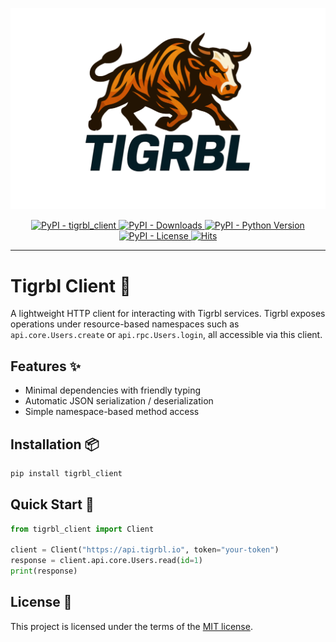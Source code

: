 ![Tigrbl Logo](../../../assets/tigrbl.brand.theme.svg)

<p align="center">
    <a href="https://pypi.org/project/tigrbl_client/">
        <img src="https://img.shields.io/pypi/v/tigrbl_client?label=tigrbl_client&color=green" alt="PyPI - tigrbl_client"/>
    </a>
    <a href="https://pypi.org/project/tigrbl_client/">
        <img src="https://img.shields.io/pypi/dm/tigrbl_client" alt="PyPI - Downloads"/>
    </a>
    <a href="https://pypi.org/project/tigrbl_client/">
        <img src="https://img.shields.io/pypi/pyversions/tigrbl_client" alt="PyPI - Python Version"/>
    </a>
    <a href="https://pypi.org/project/tigrbl_client/">
        <img src="https://img.shields.io/pypi/l/tigrbl_client" alt="PyPI - License"/>
    </a>
    <a href="https://hits.sh/github.com/swarmauri/swarmauri-sdk/tree/master/pkgs/standards/tigrbl_client/">
        <img alt="Hits" src="https://hits.sh/github.com/swarmauri/swarmauri-sdk/tree/master/pkgs/standards/tigrbl_client.svg"/>
    </a>
</p>

---

# Tigrbl Client 🐅

A lightweight HTTP client for interacting with Tigrbl services.
Tigrbl exposes operations under resource-based namespaces such as
`api.core.Users.create` or `api.rpc.Users.login`, all accessible via
this client.

## Features ✨

- Minimal dependencies with friendly typing
- Automatic JSON serialization / deserialization
- Simple namespace-based method access

## Installation 📦

```bash
pip install tigrbl_client
```

## Quick Start 🚀

```python
from tigrbl_client import Client

client = Client("https://api.tigrbl.io", token="your-token")
response = client.api.core.Users.read(id=1)
print(response)
```

## License 📝

This project is licensed under the terms of the [MIT license](LICENSE).
